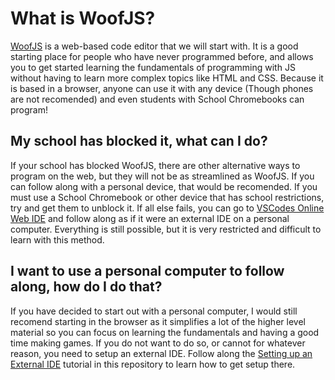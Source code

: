 # What is WoofJS?
[WoofJS](https://woofjs.com) is a web-based code editor that we will start with. It is a good starting place for people who have never programmed before, and allows you to get started learning the fundamentals of programming with JS without having to learn more complex topics like HTML and CSS. Because it is based in a browser, anyone can use it with any device (Though phones are not recomended) and even students with School Chromebooks can program!

## My school has blocked it, what can I do?
If your school has blocked WoofJS, there are other alternative ways to program on the web, but they will not be as streamlined as WoofJS. If you can follow along with a personal device, that would be recomended. If you must use a School Chromebook or other device that has school restrictions, try and get them to unblock it. If all else fails, you can go to [VSCodes Online Web IDE](https://www.vscode.dev) and follow along as if it were an external IDE on a personal computer. Everything is still possible, but it is very restricted and difficult to learn with this method.

## I want to use a personal computer to follow along, how do I do that?
If you have decided to start out with a personal computer, I would still recomend starting in the browser as it simplifies a lot of the higher level material so you can focus on learning the fundamentals and having a good time making games. If you do not want to do so, or cannot for whatever reason, you need to setup an external IDE. Follow along the [Setting up an External IDE](/External-IDE-Setup/README.md) tutorial in this repository to learn how to get setup there.